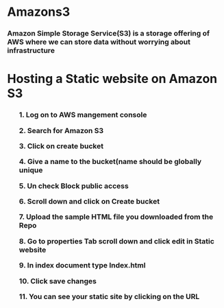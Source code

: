 # Amazons3

<h3>Amazon Simple Storage Service(S3) is a storage offering of AWS where we can store data without worrying about infrastructure

# Hosting a Static website on Amazon S3

<h3> 
<ul> 1. Log on to AWS mangement console </ul>
<ul> 2. Search for Amazon S3 </ul>
<ul> 3. Click on create bucket </ul>
<ul> 4. Give a name to the bucket(name should be globally unique </ul>
<ul> 5. Un check Block public access </ul>
<ul> 6. Scroll down and click on Create bucket </ul>
<ul> 7. Upload the sample HTML file you downloaded from the Repo </ul>
<ul> 8. Go to properties Tab scroll down and click edit in Static website </ul>
<ul> 9. In index document type Index.html </ul>
<ul> 10. Click save changes </ul>
<ul> 11. You can see your static site by clicking on the URL </ul>
